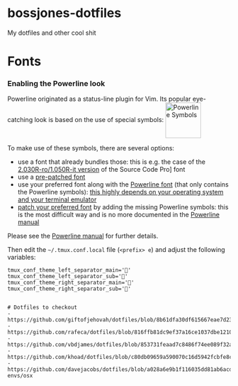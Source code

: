 # bossjones-dotfiles
My dotfiles and other cool shit


# Fonts

### Enabling the Powerline look

Powerline originated as a status-line plugin for Vim. Its popular eye-catching
look is based on the use of special symbols: <img width="80" alt="Powerline Symbols" style="vertical-align: middle;" src="https://cloud.githubusercontent.com/assets/553208/10687156/1b76dda6-796b-11e5-83a1-1634337c4571.png" />

To make use of these symbols, there are several options:

- use a font that already bundles those: this is e.g. the case of the
  [2.030R-ro/1.050R-it version][source code pro] of the Source Code Pro] font
- use a [pre-patched font][powerline patched fonts]
- use your preferred font along with the [Powerline font][powerline font] (that
  only contains the Powerline symbols): [this highly depends on your operating
  system and your terminal emulator][terminal support]
- [patch your preferred font][powerline font patcher] by adding the missing
  Powerline symbols: this is the most difficult way and is no more documented in
  the [Powerline manual]

[source code pro]: https://github.com/adobe-fonts/source-code-pro/releases/tag/2.030R-ro/1.050R-it
[powerline patched fonts]: https://github.com/powerline/fonts
[powerline font]: https://github.com/powerline/powerline/raw/develop/font/PowerlineSymbols.otf
[powerline font patcher]: https://github.com/powerline/fontpatcher
[terminal support]: http://powerline.readthedocs.io/en/master/usage.html#usage-terminal-emulators
[Powerline manual]: http://powerline.readthedocs.org/en/latest/installation.html#fonts-installation

Please see the [Powerline manual] for further details.

Then edit the `~/.tmux.conf.local` file (`<prefix> e`) and adjust the following
variables:

```
tmux_conf_theme_left_separator_main=''
tmux_conf_theme_left_separator_sub=''
tmux_conf_theme_right_separator_main=''
tmux_conf_theme_right_separator_sub=''


# Dotfiles to checkout
- https://github.com/giftofjehovah/dotfiles/blob/8b61dfa30df615667eae7d236076a17729de5604/settings/macos.sh
- https://github.com/rafeca/dotfiles/blob/816ffb81dc9ef37a16ce1037dbe121038ac86222/osx/apps/iterm2.sh
- https://github.com/vbdjames/dotfiles/blob/853731feaad7c8486f74ee089f32a3674e0b349c/iterm/install.sh
- https://github.com/khoad/dotfiles/blob/c80db09659a590070c16d5942fcbfe8ccabd8e5c/setupNewRig.sh
- https://github.com/davejacobs/dotfiles/blob/a028a6e9b1f116035dd81ab6acdeee75751eb3f4/bin/setup-envs/osx

